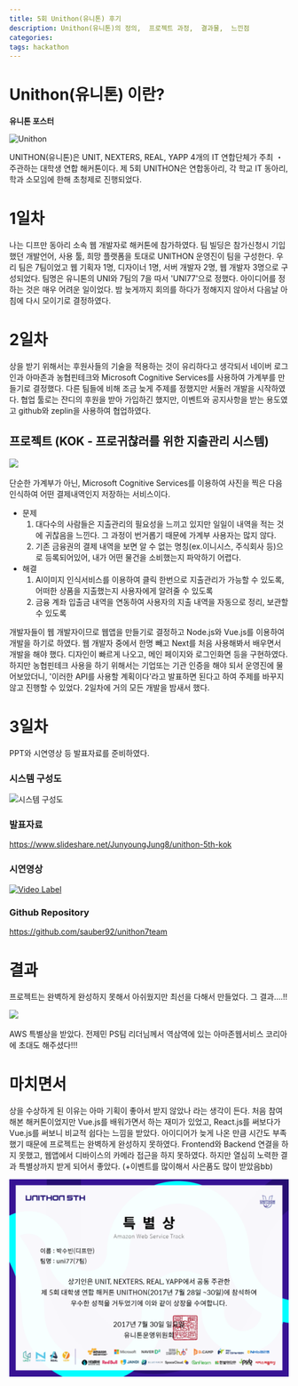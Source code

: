```yaml
---
title: 5회 Unithon(유니톤) 후기
description: Unithon(유니톤)의 정의,  프로젝트 과정,  결과물,  느낀점 
categories: 
tags: hackathon
---
```


# Unithon(유니톤) 이란?

**유니톤 포스터**

![Unithon](http://seoulstartuphub.com/se2/upload/%ED%8F%AC%EC%8A%A4%ED%84%B0.png)

UNITHON(유니톤)은 UNIT, NEXTERS, REAL, YAPP 4개의 IT 연합단체가 주최 ・ 주관하는 대학생 연합 해커톤이다.
 제 5회 UNITHON은 연합동아리, 각 학교 IT 동아리, 학과 소모임에 한해 초청제로 진행되었다.



# 1일차

나는 디프만 동아리 소속 웹 개발자로 해커톤에 참가하였다. 팀 빌딩은 참가신청시 기입했던 개발언어, 사용 툴, 희망 플랫폼을 토대로 UNITHON 운영진이 팀을 구성한다. 우리 팀은 7팀이었고 웹 기획자 1명, 디자이너 1명, 서버 개발자 2명, 웹 개발자 3명으로 구성되었다. 팀명은 유니톤의 UNI와 7팀의 7을 따서 'UNI77'으로 정했다. 아이디어를 정하는 것은 매우 어려운 일이었다. 밤 늦게까지 회의를 하다가 정해지지 않아서 다음날 아침에 다시 모이기로 결정하였다.



# 2일차

상을 받기 위해서는 후원사들의 기술을 적용하는 것이 유리하다고 생각되서 네이버 로그인과 아마존과 농협핀테크와 Microsoft Cognitive Services를 사용하여 가계부를 만들기로 결정했다. 다른 팀들에 비해 조금 늦게 주제를 정했지만 서둘러 개발을 시작하였다. 협업 툴로는 잔디의 후원을 받아 가입하긴 했지만, 이벤트와 공지사항을 받는 용도였고 github와 zeplin을 사용하여 협업하였다. 



## 프로젝트 (KOK - 프로귀찮러를 위한 지출관리 시스템)

![](https://sauber92.github.io/public/img/project/kok-6.png)

단순한 가계부가 아닌, Microsoft Cognitive Services를 이용하여 사진을 찍은 다음 인식하여 어떤 결제내역인지 저장하는 서비스이다. 

- 문제
  1. 대다수의 사람들은 지출관리의 필요성을 느끼고 있지만 일일이 내역을 적는 것에 귀찮음을 느낀다. 그 과정이 번거롭기 때문에 가계부 사용자는 많지 않다.
  2. 기존 금융권의 결제 내역을 보면 알 수 없는 명칭(ex.이니시스, 주식회사 등)으로 등록되어있어, 내가 어떤 물건을 소비했는지 파악하기 어렵다.
- 해결
  1. AI이미지 인식서비스를 이용하여 클릭 한번으로 지출관리가 가능할 수 있도록, 어떠한 상품을 지출했는지 사용자에게 알려줄 수 있도록
  2. 금융 계좌 입출금 내역을 연동하여 사용자의 지출 내역을 자동으로 정리, 보관할 수 있도록




개발자들이 웹 개발자이므로 웹앱을 만들기로 결정하고  Node.js와 Vue.js를 이용하여 개발을 하기로 하였다. 웹 개발자 중에서 한명 빼고 Next를 처음 사용해봐서 배우면서 개발을 해야 했다. 디자인이 빠르게 나오고, 메인 페이지와 로그인화면 등을 구현하였다. 하지만 농협핀테크 사용을 하기 위해서는 기업또는 기관 인증을 해야 되서 운영진에 물어보았더니, '이러한 API를 사용할 계획이다'라고 발표하면 된다고 하여 주제를 바꾸지 않고 진행할 수 있었다. 2일차에 거의 모든 개발을 밤새서 했다.



# 3일차

PPT와 시연영상 등 발표자료를 준비하였다.



### 시스템 구성도

![시스템 구성도](https://sauber92.github.io/public/img/project/kok-5.jpeg)



### 발표자료

<https://www.slideshare.net/JunyoungJung8/unithon-5th-kok>



### 시연영상

[![Video Label](https://img.youtube.com/vi/80MWKoK_LUw/0.jpg)](https://www.youtube.com/watch?v=80MWKoK_LUw&feature=youtu.be&list=PLTj4ip-QW96vjFo_UbMcP9qv7Ne7OVDKL)





### Github Repository

<https://github.com/sauber92/unithon7team>



# 결과

프로젝트는 완벽하게 완성하지 못해서 아쉬웠지만 최선을 다해서 만들었다. 그 결과....!!

![](https://sauber92.github.io/public/img/project/kok-3.jpeg)

AWS 특별상을 받았다. 전제민 PS팀 리더님께서 역삼역에 있는 아마존웹서비스 코리아에 초대도 해주셨다!!!



# 마치면서

상을 수상하게 된 이유는 아마 기획이 좋아서 받지 않았나 라는 생각이 든다. 처음 참여해본 해커톤이었지만 Vue.js를 배워가면서 하는 재미가 있었고, React.js를 써보다가 Vue.js를 써보니 비교적 쉽다는 느낌을 받았다. 아이디어가 늦게 나온 만큼 시간도 부족했기 때문에 프로젝트는 완벽하게 완성하지 못하였다. Frontend와 Backend 연결을 하지 못했고, 웹앱에서 디바이스의 카메라 접근을 하지 못하였다. 하지만 열심히 노력한 결과 특별상까지 받게 되어서 좋았다. (+이벤트를 많이해서 사은품도 많이 받았음bb)



![image](../assets/images/U5_certification.png)